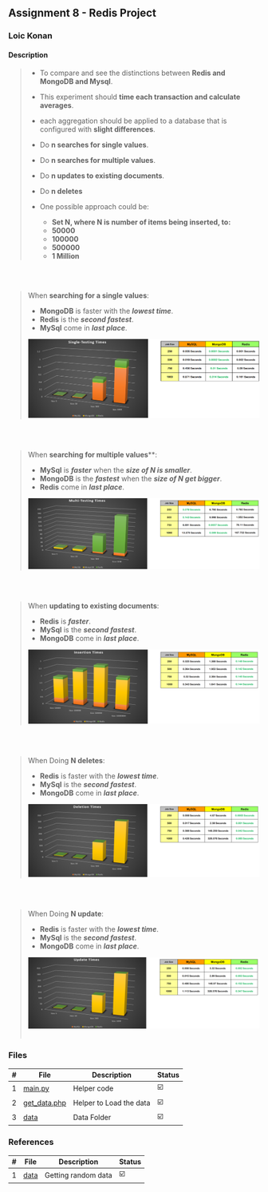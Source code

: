 ## Assignment 8 - Redis Project

### Loic Konan

#### Description

> - To compare and see the distinctions between **Redis and MongoDB and Mysql**.
> - This experiment should **time each transaction and calculate averages**.
> - each aggregation should be applied to a database that is configured with **slight differences**.
>
> - Do **n searches for single values**.
> - Do **n searches for multiple values**.
> - Do **n updates to existing documents**.
> - Do **n deletes**
>
> - One possible approach could be:
>   - **Set N, where N is number of items being inserted, to:**
>   - **50000**
>   - **100000**
>   - **500000**
>   - **1 Million**
>
<br/><br/>
>
> When **searching for a single values**:
>
> - **MongoDB** is faster with the _**lowest time**_.
> - **Redis** is the _**second fastest**_.
> - **MySql** come in **_last place_**.
> <img src="single.png">
>
<br/><br/>
>
> When **searching for multiple values****:
>
> - **MySql** is _**faster**_ when the _**size of N is smaller**_.
> - **MongoDB** is the _**fastest**_ when the _**size of N get bigger**_.
> - **Redis** come in **_last place_**.
> <img src="multi.png">
>
<br/><br/>
>
> When **updating to existing documents**:
>
> - **Redis** is _**faster**_.
> - **MySql** is the _**second fastest**_.
> - **MongoDB** come in **_last place_**.
> <img src="insertion.png">
>
<br/><br/>
>
> When Doing **N deletes**:
>
> - **Redis** is faster with the _**lowest time**_.
> - **MySql** is the _**second fastest**_.
> - **MongoDB** come in **_last place_**.
> <img src="deletion.png">
>
<br/><br/>
>
> When Doing **N update**:
>
> - **Redis** is faster with the _**lowest time**_.
> - **MySql** is the _**second fastest**_.
> - **MongoDB** come in **_last place_**.
> <img src="update.png">
>
> <br/>
> <br/>

### Files

|   #   | File                         | Description             | Status                  |
| :---: | ---------------------------- | ----------------------- | ----------------------- |
|   1   | [main.py](main.py)           | Helper code             | :ballot_box_with_check: |
|   2   | [get_data.php](get_data.php) | Helper to Load the data | :ballot_box_with_check: |
|   3   | [data](data)                 | Data Folder             | :ballot_box_with_check: |

### References

|   #   | File         | Description         | Status                  |
| :---: | ------------ | ------------------- | ----------------------- |
|   1   | [data](data) | Getting random data | :ballot_box_with_check: |
